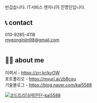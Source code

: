 반갑습니다. IT서비스 엔지니어 진명인입니다.
   
## 📞 contact   
010-9285-4118       
myeonginjin98@gmail.com   
<br/>

## 🙋‍♂️ about me
이력서 - https://zrr.kr/kyOW   
포트폴리오 - https://myurl.ai/zb8cqu   
기술블로그 - https://blog.naver.com/kai5588   



[![코드트리|실력진단-kai5588](https://banner.codetree.ai/v1/banner/kai5588)](https://www.codetree.ai/profiles/kai5588)

<!--
**myeonginjin/myeonginjin** is a ✨ _special_ ✨ repository because its `README.md` (this file) appears on your GitHub profile.

Here are some ideas to get you started:

- 🔭 I’m currently working on ...
- 🌱 I’m currently learning ...
- 👯 I’m looking to collaborate on ...
- 🤔 I’m looking for help with ...
- 💬 Ask me about ...
- 📫 How to reach me: ...
- 😄 Pronouns: ...
- ⚡ Fun fact: ...
-->
